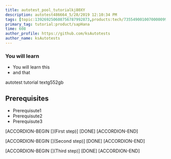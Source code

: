 ```yaml
---
title: autotest_pool_tutorialkj80XY
description: autotest486664_5/28/2019 12:10:34 PM
tags: [topic:139269250608756787992873,products:tech/73554900100700000996,tutorial:experience/advanced]
primary_tag: tutorial:product/sapHana
time: 608
author_profile: https://github.com/ksAutotests
author_name: ksAutotests
---
```

### You will learn
- You will learn this
- and that

autotest tutorial textg552gb

## Prerequisites
- Prerequisute1
- Prerequisute2
- Prerequisute3

[ACCORDION-BEGIN [](First step)]
[DONE]
[ACCORDION-END]

[ACCORDION-BEGIN [](Second step)]
[DONE]
[ACCORDION-END]

[ACCORDION-BEGIN [](Third step)]
[DONE]
[ACCORDION-END]


